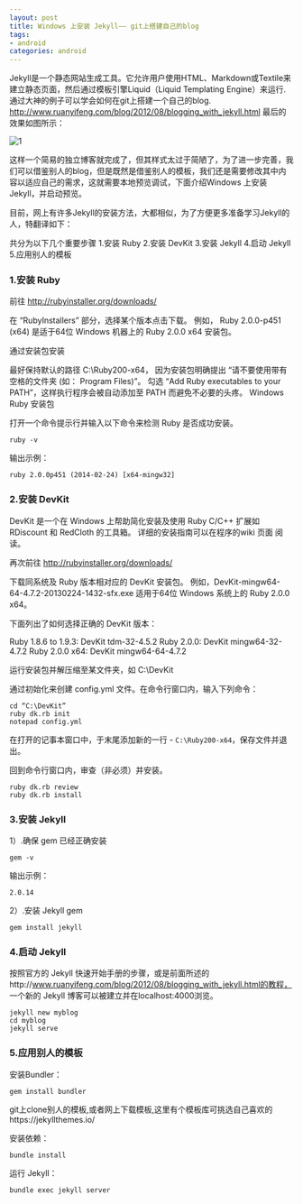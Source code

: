 ```yaml
---
layout: post
title: Windows 上安装 Jekyll—— git上搭建自己的blog
tags:
- android
categories: android
---
```


Jekyll是一个静态网站生成工具。它允许用户使用HTML、Markdown或Textile来建立静态页面，然后通过模板引擎Liquid（Liquid Templating Engine）来运行.
通过大神的例子可以学会如何在git上搭建一个自己的blog.
http://www.ruanyifeng.com/blog/2012/08/blogging_with_jekyll.html
最后的效果如图所示：

![1]

这样一个简易的独立博客就完成了，但其样式太过于简陋了，为了进一步完善，我们可以借鉴别人的blog，但是既然是借鉴别人的模板，我们还是需要修改其中内容以适应自己的需求，这就需要本地预览调试，下面介绍Windows 上安装 Jekyll，并启动预览。

目前，网上有许多Jekyll的安装方法，大都相似，为了方便更多准备学习Jekyll的人，特翻译如下：

共分为以下几个重要步骤
1.安装 Ruby
2.安装 DevKit
3.安装 Jekyll
4.启动 Jekyll
5.应用别人的模板
### 1.安装 Ruby
前往 http://rubyinstaller.org/downloads/

在 “RubyInstallers” 部分，选择某个版本点击下载。
例如， Ruby 2.0.0-p451 (x64) 是适于64位 Windows 机器上的 Ruby 2.0.0 x64 安装包。

通过安装包安装

最好保持默认的路径 C:\Ruby200-x64， 因为安装包明确提出 “请不要使用带有空格的文件夹 (如： Program Files)”。
勾选 “Add Ruby executables to your PATH”，这样执行程序会被自动添加至 PATH 而避免不必要的头疼。
Windows Ruby 安装包

打开一个命令提示行并输入以下命令来检测 Ruby 是否成功安装。

    ruby -v

输出示例：

    ruby 2.0.0p451 (2014-02-24) [x64-mingw32]

### 2.安装 DevKit
DevKit 是一个在 Windows 上帮助简化安装及使用 Ruby C/C++ 扩展如 RDiscount 和 RedCloth 的工具箱。 详细的安装指南可以在程序的wiki 页面 阅读。

再次前往 http://rubyinstaller.org/downloads/

下载同系统及 Ruby 版本相对应的 DevKit 安装包。 例如，DevKit-mingw64-64-4.7.2-20130224-1432-sfx.exe 适用于64位 Windows 系统上的 Ruby 2.0.0 x64。

下面列出了如何选择正确的 DevKit 版本：

Ruby 1.8.6 to 1.9.3: DevKit tdm-32-4.5.2
Ruby 2.0.0: DevKit mingw64-32-4.7.2
Ruby 2.0.0 x64: DevKit mingw64-64-4.7.2

运行安装包并解压缩至某文件夹，如 C:\DevKit

通过初始化来创建 config.yml 文件。在命令行窗口内，输入下列命令：

    cd “C:\DevKit”
    ruby dk.rb init
    notepad config.yml

在打开的记事本窗口中，于末尾添加新的一行 - ```C:\Ruby200-x64```，保存文件并退出。

回到命令行窗口内，审查（非必须）并安装。

    ruby dk.rb review
    ruby dk.rb install

### 3.安装 Jekyll
1）.确保 gem 已经正确安装

    gem -v

输出示例：

    2.0.14

2）.安装 Jekyll gem

    gem install jekyll

### 4.启动 Jekyll
按照官方的 Jekyll 快速开始手册的步骤，或是前面所述的http://www.ruanyifeng.com/blog/2012/08/blogging_with_jekyll.html的教程， 一个新的 Jekyll 博客可以被建立并在localhost:4000浏览。

    jekyll new myblog
    cd myblog
    jekyll serve

### 5.应用别人的模板
安装Bundler：

    gem install bundler

git上clone别人的模板,或者网上下载模板,这里有个模板库可挑选自己喜欢的https://jekyllthemes.io/

安装依赖：

    bundle install

运行 Jekyll：

    bundle exec jekyll server

  [1]: http://image.beekka.com/blog/201208/bg2012082506.jpg